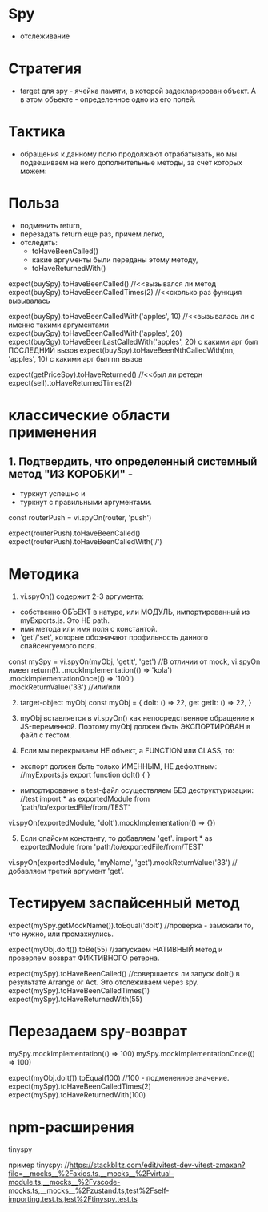 # Spy
- отслеживание

# Стратегия
- target для spy - ячейка памяти, в которой задекларирован объект.
  А в этом объекте - определенное одно из его полей.

# Тактика
- обращения к данному полю продолжают отрабатывать,
  но мы подвешиваем на него дополнительные методы, за счет которых можем:

# Польза
- подменить return,
- перезадать return еще раз, причем легко,
- отследить:
  - toHaveBeenCalled()
  - какие аргументы были переданы этому методу,
  - toHaveReturnedWith()

expect(buySpy).toHaveBeenCalled()           //<<вызывался ли метод
expect(buySpy).toHaveBeenCalledTimes(2)    //<<сколько раз функция  вызывалась

expect(buySpy).toHaveBeenCalledWith('apples', 10)   //<<вызывалась ли с именно такими аргументами
expect(buySpy).toHaveBeenCalledWith('apples', 20)
expect(buySpy).toHaveBeenLastCalledWith('apples', 20)     с какими арг был ПОСЛЕДНИЙ вызов
expect(buySpy).toHaveBeenNthCalledWith(nn, 'apples', 10)     с какими арг был nn вызов

expect(getPriceSpy).toHaveReturned()              //<<был ли ретерн
expect(sell).toHaveReturnedTimes(2)


# классические области применения
## 1. Подтвердить, что определенный системный метод "ИЗ КОРОБКИ" - 
- туркнут успешно и 
- туркнут с правильными аргументами.

const routerPush = vi.spyOn(router, 'push')

expect(routerPush).toHaveBeenCalled()
expect(routerPush).toHaveBeenCalledWith('/')





# Методика
1. vi.spyOn() содержит 2-3 аргумента:
- собственно ОБЪЕКТ в натуре, или МОДУЛЬ, импортированный из myExports.js. Это НЕ path.
- имя метода или имя поля с константой.
- 'get'/'set', которые обозначают профильность данного спайсенгуемого поля.

const mySpy = vi.spyOn(myObj, 'getIt', 'get')     //В отличии от mock, vi.spyOn имеет return(!).
  .mockImplementation(() => 'kola')
  .mockImplementationOnce(() => '100')   
  .mockReturnValue('33')            //или/или

2. target-object myObj
const myObj = {
  doIt: () => 22,
  get getIt: () => 22,
}

3. myObj вставляется в vi.spyOn() как непосредственное обращение к JS-переменной.
Поэтому myObj должен быть ЭКСПОРТИРОВАН в файл с тестом.

4. Если мы перекрываем НЕ объект, а FUNCTION или CLASS, то:
- экспорт должен быть только ИМЕННЫМ, НЕ дефолтным:
//myExports.js
export function doIt() {
}

- импортирование в test-файл осуществляем БЕЗ деструктуризации:
//test
import * as exportedModule from 'path/to/exportedFile/from/TEST'

vi.spyOn(exportedModule, 'doIt').mockImplementation(() => {})


5. Если спайсим константу, то добавляем 'get'.
import * as exportedModule from 'path/to/exportedFile/from/TEST'

vi.spyOn(exportedModule, 'myName', 'get').mockReturnValue('33')       //добавляем третий аргумент 'get'.





# Тестируем заспайсенный метод
expect(mySpy.getMockName()).toEqual('doIt')   //проверка - замокали то, что нужно, или промахнулись.

expect(myObj.doIt()).toBe(55)    //запускаем НАТИВНЫЙ метод и проверяем возврат ФИКТИВНОГО ретерна.

expect(mySpy).toHaveBeenCalled()        //совершается ли запуск doIt() в результате Arrange or Act. Это отслеживаем через spy.
expect(mySpy).toHaveBeenCalledTimes(1)
expect(mySpy).toHaveReturnedWith(55)



# Перезадаем spy-возврат
mySpy.mockImplementation(() => 100)
mySpy.mockImplementationOnce(() => 100)

expect(myObj.doIt()).toEqual(100)           //100 - подмененное значение.
expect(mySpy).toHaveBeenCalledTimes(2)
expect(mySpy).toHaveReturnedWith(100)



# npm-расширения
tinyspy

пример tinyspy:
//https://stackblitz.com/edit/vitest-dev-vitest-zmaxan?file=__mocks__%2Faxios.ts,__mocks__%2Fvirtual-module.ts,__mocks__%2Fvscode-mocks.ts,__mocks__%2Fzustand.ts,test%2Fself-importing.test.ts,test%2Ftinyspy.test.ts

